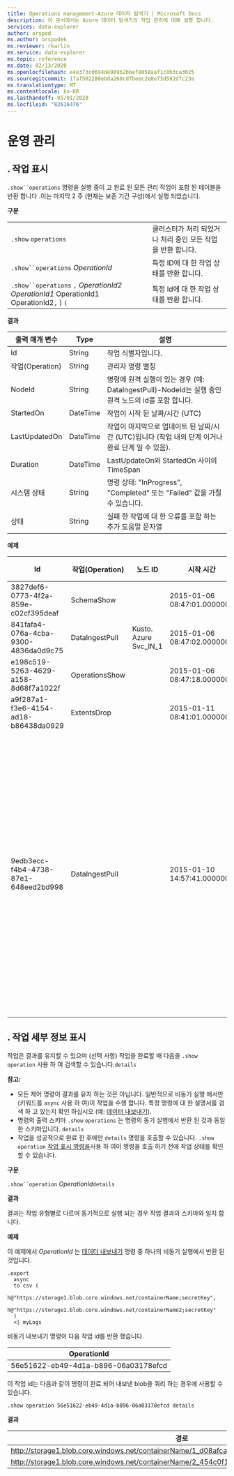 ```yaml
---
title: Operations management-Azure 데이터 탐색기 | Microsoft Docs
description: 이 문서에서는 Azure 데이터 탐색기의 작업 관리에 대해 설명 합니다.
services: data-explorer
author: orspod
ms.author: orspodek
ms.reviewer: rkarlin
ms.service: data-explorer
ms.topic: reference
ms.date: 02/13/2020
ms.openlocfilehash: e4e373cd694de989b2bbef8058aaf1c8b3ca3025
ms.sourcegitcommit: 1faf502280ebda268cdfbeec2e8ef3d582dfc23e
ms.translationtype: MT
ms.contentlocale: ko-KR
ms.lasthandoff: 05/01/2020
ms.locfileid: "82616476"
---
```

# <a name="operations-management"></a>운영 관리

## <a name="show-operations"></a>. 작업 표시

`.show``operations` 명령을 실행 중이 고 완료 된 모든 관리 작업이 포함 된 테이블을 반환 합니다 .이는 마지막 2 주 (현재는 보존 기간 구성)에서 실행 되었습니다.

**구문**

|||
|---|---| 
|`.show` `operations`              |클러스터가 처리 되었거나 처리 중인 모든 작업을 반환 합니다. 
|`.show``operations` *OperationId*|특정 ID에 대 한 작업 상태를 반환 합니다. 
|`.show``operations` `,` *OperationId2* *OperationId1* OperationId1 OperationId2`,` ) `(`|특정 Id에 대 한 작업 상태를 반환 합니다.

**결과**
 
|출력 매개 변수 |Type |설명 
|---|---|---
|Id |String |작업 식별자입니다.
|작업(Operation) |String |관리자 명령 별칭 
|NodeId |String |명령에 원격 실행이 있는 경우 (예: DataIngestPull)-NodeId는 실행 중인 원격 노드의 id를 포함 합니다. 
|StartedOn |DateTime |작업이 시작 된 날짜/시간 (UTC) 
|LastUpdatedOn |DateTime |작업이 마지막으로 업데이트 된 날짜/시간 (UTC)입니다 (작업 내의 단계 이거나 완료 단계 일 수 있음). 
|Duration |DateTime |LastUpdateOn와 StartedOn 사이의 TimeSpan 
|시스템 상태 |String |명령 상태: "InProgress", "Completed" 또는 "Failed" 값을 가질 수 있습니다. 
|상태 |String |실패 한 작업에 대 한 오류를 포함 하는 추가 도움말 문자열 
 
**예제**
 
|Id |작업(Operation) |노드 ID |시작 시간 |마지막 업데이트 날짜 |Duration |시스템 상태 |상태 
|--|--|--|--|--|--|--|--
|3827def6-0773-4f2a-859e-c02cf395deaf |SchemaShow | |2015-01-06 08:47:01.0000000 |2015-01-06 08:47:01.0000000 |0001-01-01 00:00:00.0000000 |Completed | 
|841fafa4-076a-4cba-9300-4836da0d9c75 |DataIngestPull |Kusto. Azure Svc_IN_1 |2015-01-06 08:47:02.0000000 |2015-01-06 08:48:19.0000000 |0001-01-01 00:01:17.0000000 |Completed | 
|e198c519-5263-4629-a158-8d68f7a1022f |OperationsShow | |2015-01-06 08:47:18.0000000 |2015-01-06 08:47:18.0000000 |0001-01-01 00:00:00.0000000 |Completed | 
|a9f287a1-f3e6-4154-ad18-b86438da0929 |ExtentsDrop | |2015-01-11 08:41:01.0000000 |0001-01-01 00:00:00.0000000 |0001-01-01 00:00:00.0000000 |InProgress | 
|9edb3ecc-f4b4-4738-87e1-648eed2bd998 |DataIngestPull | |2015-01-10 14:57:41.0000000 |2015-01-10 14:57:41.0000000 |0001-01-01 00:00:00.0000000 |Failed |컬렉션이 수정 되었습니다. 열거 작업이 실행 되지 않을 수 있습니다. 

## <a name="show-operation-details"></a>. 작업 세부 정보 표시

작업은 결과를 유지할 수 있으며 (선택 사항) 작업을 완료할 때 다음을 `.show` `operation` 사용 하 여 검색할 수 있습니다.`details` 

**참고:**

* 모든 제어 명령이 결과를 유지 하는 것은 아닙니다. 일반적으로 비동기 실행 에서만 (키워드를 `async` 사용 하 여)이 작업을 수행 합니다. 특정 명령에 대 한 설명서를 검색 하 고 있는지 확인 하십시오 (예: [데이터 내보내기](data-export/index.md)). 
* 명령의 출력 스키마 `.show` `operations` 는 명령의 동기 실행에서 반환 된 것과 동일한 스키마입니다. `details` 
* 작업을 성공적으로 완료 한 후에만 `details` 명령을 호출할 수 있습니다. `.show` `operation` [작업 표시 명령을](#show-operations)사용 하 여이 명령을 호출 하기 전에 작업 상태를 확인할 수 있습니다. 

**구문**

`.show``operation` *OperationId*`details`

**결과**

결과는 작업 유형별로 다르며 동기적으로 실행 되는 경우 작업 결과의 스키마와 일치 합니다. 

**예제**

이 예제에서 *OperationId* 는 [데이터 내보내기](../management/data-export/index.md) 명령 중 하나의 비동기 실행에서 반환 된 것입니다.

```kusto 
.export 
  async 
  to csv ( 
    h@"https://storage1.blob.core.windows.net/containerName;secretKey", 
    h@"https://storage1.blob.core.windows.net/containerName2;secretKey" 
  ) 
  <| myLogs 

```

비동기 내보내기 명령이 다음 작업 id를 반환 했습니다.

|OperationId|
|---|
|56e51622-eb49-4d1a-b896-06a03178efcd|

이 작업 id는 다음과 같이 명령이 완료 되어 내보낸 blob을 쿼리 하는 경우에 사용할 수 있습니다. 

```kusto
.show operation 56e51622-eb49-4d1a-b896-06a03178efcd details 
```

**결과**

|경로|NumRecords|
|---|---|
|http://storage1.blob.core.windows.net/containerName/1_d08afcae2f044c1092b279412dcb571b.csv|10|
|http://storage1.blob.core.windows.net/containerName/2_454c0f1359e24795b6529da8a0101330.csv|15|